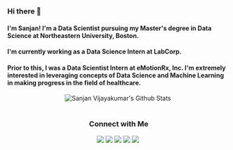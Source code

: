 ### Hi there 👋
#### I'm Sanjan! I'm a Data Scientist pursuing my Master's degree in Data Science at Northeastern University, Boston.
#### I'm currently working as a Data Science Intern at LabCorp. 
#### Prior to this, I was a Data Scientist Intern at eMotionRx, Inc. I'm extremely interested in leveraging concepts of Data Science and Machine Learning in making progress in the field of healthcare.

</div>

<div align="center">
<img align="center" src="https://github-readme-stats.vercel.app/api?username=sanjsvk&include_all_commits=true&count_private=true&show_icons=true&line_height=20&title_color=7A7ADB&icon_color=2234AE&text_color=D3D3D3&bg_color=0,000000,130F40" alt="Sanjan Vijayakumar's Github Stats">

</br>
</br>

### &nbsp;Connect with Me

<p align="center">
<a href="https://www.linkedin.com/in/sanjanvijayakumar/"><img src="https://img.shields.io/badge/-Sanjan%20Vijayakumar-0077B5?style=flat&logo=Linkedin&logoColor=white"/></a>
<a href="mailto:vijayakumar.sa@northeastern.edu"><img src="https://img.shields.io/badge/-vijayakumar.sa@northeastern.edu-D14836?style=flat&logo=Gmail&logoColor=white"/></a>
<a href="https://www.instagram.com/sanj.an/?hl=en"><img src="https://img.shields.io/badge/-@sanj.an-E4405F?style=flat&logo=Instagram&logoColor=white"/></a>
<a href="hhttps://www.facebook.com/sanjan.vijayakumar/"><img src="https://img.shields.io/badge/-Sanjan Vijayakumar-1877F2?style=flat&logo=Facebook&logoColor=white"/></a>
<a href="https://twitter.com/sanjansvk"><img src="https://img.shields.io/badge/-Sanjan Vijayakumar-1DA1F2?style=for-the-badge&logo=twitter&logoColor=white"/></a>
</p>

